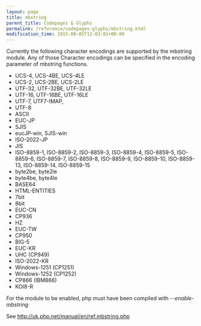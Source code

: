 ```yaml
---
layout: page
title: mbstring
parent_title: Codepages & Glyphs
permalink: /reference/codepages-glyphs/mbstring.html
modification_time: 2015-08-05T12:03:01+00:00
---
```




<p>Currently the following character encodings are supported by the mbstring module. Any of those Character encodings can be specified in the encoding parameter of mbstring functions.</p>
<ul>
<li>UCS-4, UCS-4BE, UCS-4LE</li>
<li>UCS-2, UCS-2BE, UCS-2LE</li>
<li>UTF-32, UTF-32BE, UTF-32LE</li>
<li>UTF-16, UTF-16BE, UTF-16LE</li>
<li>UTF-7, UTF7-IMAP, </li>
<li>UTF-8</li>
<li>ASCII</li>
<li>EUC-JP</li>
<li>SJIS</li>
<li>eucJP-win, SJIS-win</li>
<li>ISO-2022-JP</li>
<li>JIS</li>
<li>ISO-8859-1, ISO-8859-2, ISO-8859-3, ISO-8859-4, ISO-8859-5, ISO-8859-6, ISO-8859-7, ISO-8859-8, ISO-8859-9, ISO-8859-10, ISO-8859-13, ISO-8859-14, ISO-8859-15</li>
<li>byte2be, byte2le</li>
<li>byte4be, byte4le</li>
<li>BASE64</li>
<li>HTML-ENTITIES</li>
<li>7bit</li>
<li>8bit</li>
<li>EUC-CN</li>
<li>CP936</li>
<li>HZ</li>
<li>EUC-TW</li>
<li>CP950</li>
<li>BIG-5</li>
<li>EUC-KR</li>
<li>UHC (CP949)</li>
<li>ISO-2022-KR</li>
<li>Windows-1251 (CP1251)</li>
<li>Windows-1252 (CP1252)</li>
<li>CP866 (IBM866)</li>
<li>KOI8-R</li>
</ul>
<p>For the module to be enabled, php must have been compiled with <i>--enable-mbstring</i>&nbsp;<a href="phpinfo.html" target="_blank"></a></p>
<p>See <a href="http://uk.php.net/manual/en/ref.mbstring.php">http://uk.php.net/manual/en/ref.mbstring.php</a></p>
<p>&nbsp;</p>
